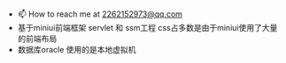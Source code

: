 - 📫 How to reach me at 2262152973@qq.com
- 基于miniui前端框架 servlet 和 ssm工程 css占多数是由于miniui使用了大量的前端布局
- 数据库oracle 使用的是本地虚拟机
<!---
Atomhands/Atomhands is a ✨ special ✨ repository because its `README.md` (this file) appears on your GitHub profile.
You can click the Preview link to take a look at your changes.
--->
